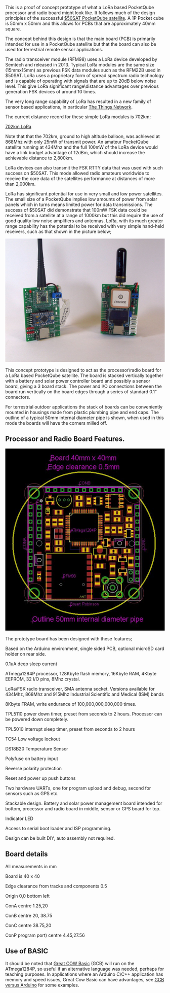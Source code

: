 This is a proof of concept prototype of what a LoRa based PocketQube processor and radio board might look like. It follows much of the design principles of the successful [$50SAT PocketQube satellite](http://www.50dollarsat.info/). A 1P Pocket cube is 50mm x 50mm and this allows for PCBs that are approximately 40mm square. 

The concept behind this design is that the main board (PCB) is primarily intended for use in a PocketQube satellite but that the board can also be used for terrestrial remote sensor applications. 

The radio transceiver module (RFM98) uses a LoRa device developed by Semtech and released in 2013. Typical LoRa modules are the same size (15mmx15mm) as previous FSK data modules such as the RFM22B used in $50SAT. LoRa uses a proprietary form of spread spectrum radio technology and is capable of operating with signals that are up to 20dB below noise level. This give LoRa significant range\distance advantages over previous generation FSK devices of around 10 times.

The very long range capability of LoRa has resulted in a new family of sensor based applications, in particular [The Things Network](https://www.thethingsnetwork.org/).

The current distance record for these simple LoRa modules is 702km;

[702km LoRa](https://www.thethingsnetwork.org/article/ground-breaking-world-record-lorawan-packet-received-at-702-km-436-miles-distance?source=techstories.org)

Note that that the 702km, ground to high altitude balloon, was achieved at 868Mhz with only 25mW of transmit power. An amateur PocketQube satellite running at 434Mhz and the full 100mW of the LoRa device would have a link budget advantage of 12dBm, which should increase the achievable distance to 2,800km. 

LoRa devices can also transmit the FSK RTTY data that was used with such success on $50SAT. This mode allowed radio amateurs worldwide to receive the core data of the satellites performance at distances of more than 2,000km.      

LoRa has significant potential for use in very small and low power satellites. The small size of a PocketQube implies low amounts of power from solar panels which in turns means limited power for data transmissions. The success of $50SAT did demonstrate that 100mW FSK data could be received from a satellite at a range of 1000km but this did require the use of good quality low noise amplifiers and antennas. LoRa, with its much greater range capability has the potential to be received with very simple hand-held receivers, such as that shown in the picture below;

![Picture 1](/Pictures/ProMiniShields.jpg)

This concept prototype is designed to act as the processor\radio board for a LoRa based PocketQube satellite. The board is stacked vertically together with a battery and solar power controller board and possibly a sensor board, giving a 3 board stack. The power and I\O connections between the board run vertically on the board edges through a series of standard 0.1" connectors. 

For terrestrial outdoor applications the stack of boards can be conveniently mounted in housings made from plastic plumbing pipe and end caps. The outline of a typical 50mm internal diameter pipe is shown, when used in this mode the boards will have the corners milled off. 


## Processor and Radio Board Features.


![Picture 1](/Pictures/LoRaSAT_PCB_Layout.jpg)


The prototype board has been designed with these features;

Based on the Arduino environment, single sided PCB, optional microSD card holder on rear side.

0.1uA deep sleep current

ATmega1284P processor, 128Kbyte flash memory, 16Kbyte RAM, 4Kbyte EEPROM, 32 I/O pins, 8Mhz crystal.

LoRa\FSK radio transceiver, SMA antenna socket. Versions available for 434Mhz, 868Mhz and 915Mhz Industrial Scientific and Medical (ISM) bands 

8Kbyte FRAM, write endurance of 100,000,000,000,000 times.

TPL5110 power down timer, preset from seconds to 2 hours. Processor can be powered down completely.

TPL5010 interrupt sleep timer, preset from seconds to 2 hours

TC54 Low voltage lockout

DS18B20 Temperature Sensor 

Polyfuse on battery input

Reverse polarity protection

Reset and power up push buttons

Two hardware UARTs, one for program upload and debug, second for sensors such as GPS etc.    

Stackable design. Battery and solar power management board intended for bottom, processor and radio board in middle, sensor or GPS board for top.

Indicator LED

Access to serial boot loader and ISP programming.

Design can be built DIY, auto assembly not required.

## Board details
All measurements in mm

Board is 40 x 40

Edge clearance from tracks and components 0.5

Origin 0,0 bottom left 

ConA centre 1.25,20

ConB centre 20, 38.75 

ConC centre 38.75,20

ConP program port) centre 4.45,27.56


## Use of BASIC

It should be noted that [Great COW Basic](http://gcbasic.sourceforge.net/Typesetter/index.php/Home) (GCB) will run on the ATmega1284P, so useful if an alternative language was needed, perhaps for teaching purposes. In applications where  an Arduino C\C++ application has memory and speed issues, Great Cow Basic can have advantages, see [GCB versus Arduino](https://www.youtube.com/watch?v=qdloFhULa3I) for some examples. 

 
